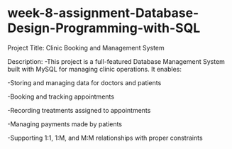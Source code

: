 # week-8-assignment-Database-Design-Programming-with-SQL
Project Title:
Clinic Booking and Management System

 Description:
-This project is a full-featured Database Management System built with MySQL for managing clinic operations. It enables:

-Storing and managing data for doctors and patients

-Booking and tracking appointments

-Recording treatments assigned to appointments

-Managing payments made by patients

-Supporting 1:1, 1:M, and M:M relationships with proper constraints

